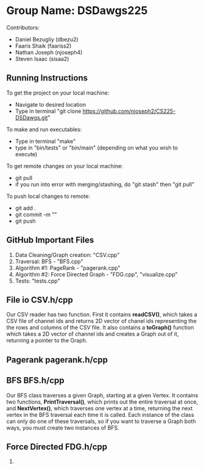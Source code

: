 # Group Name: DSDawgs225
Contributors:
- Daniel Bezugliy (dbezu2)
- Faaris Shaik (faariss2)
- Nathan Joseph (njoseph4)
- Steven Isaac (sisaa2)

## Running Instructions

To get the project on your local machine:
- Navigate to desired location
- Type in terminal "git clone https://github.com/njoseph2/CS225-DSDawgs.git"

To make and run executables:
- Type in terminal "make"
- type in "bin/tests" or "bin/main" (depending on what you wish to execute)

To get remote changes on your local machine:
- git pull
- if you run into error with merging/stashing, do "git stash" then "git pull"

To push local changes to remote:
- git add . 
- git commit -m "<message>"
- git push

## GitHub Important Files 
1. Data Cleaning/Graph creation: "CSV.cpp"
2. Traversal: BFS - "BFS.cpp"
3. Algorithm #1: PageRank - "pagerank.cpp"
4. Algorithm #2: Force Directed Graph - "FDG.cpp", "visualize.cpp"
5. Tests: "tests.cpp"
  
## File io CSV.h/cpp
  Our CSV reader has two function. First it contains **readCSV()**, which takes a CSV file of channel ids and returns 2D vector of chanel ids representing the the rows and columns of the CSV file. It also contains a **toGraph()** function which takes a 2D vector of channel ids and creates a Graph out of it, returning a pointer to the Graph.

## Pagerank pagerank.h/cpp

## BFS BFS.h/cpp
  Our BFS class traverses a given Graph, starting at a given Vertex. It contains two functions, **PrintTraversal()**, which prints out the entire traversal at once, and **NextVertex()**, which traverses one vertex at a time, returning the next vertex in the BFS traversal each time it is called. Each instance of the class can only do one of these traversals, so if you want to traverse a Graph both ways, you must create two instances of BFS.

## Force Directed FDG.h/cpp
1. 
